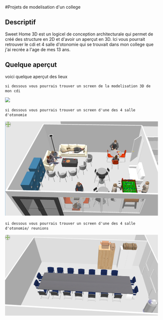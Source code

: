 #Projets de modelisation d'un college

## Descriptif
Sweet Home 3D est un logicel de conception architecturale qui permet de créé des structure en 2D et d'avoir un aperçut en 3D.
Ici vous pourrait retrouver le cdi et 4 salle d'otonomie qui se trouvait dans mon college que j'ai recrée a l'age de mes 13 ans.

## Quelque aperçut
voici quelque aperçut des lieux

```
si dessous vous pourrais trouver un screen de la modelisation 3D de mon cdi
```
![](https://github.com/LouisDelprat/modelisation_3D/blob/main/universit%C3%A9/CDI_vue%20d_ensemble.PNG)

```
si dessous vous pourrais trouver un screen d'une des 4 salle d'otonomie
```
![](https://github.com/LouisDelprat/modelisation_3D/blob/main/universit%C3%A9/salle1.PNG)
```
si dessous vous pourrais trouver un screen d'une des 4 salle d'otonomie/ reunions
```
![](https://github.com/LouisDelprat/modelisation_3D/blob/main/universit%C3%A9/salle2.PNG)
